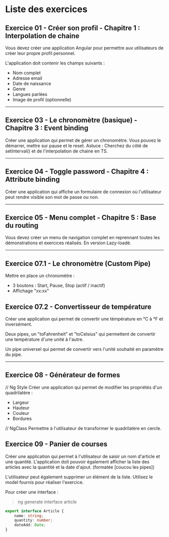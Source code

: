 # Liste des exercices

## Exercice 01 - Créer son profil - Chapitre 1 : Interpolation de chaine

Vous devez créer une application Angular pour permettre aux utilisateurs de créer 
leur propre profil personnel.

L'application doit contenir les champs suivants :

- Nom complet
- Adresse email
- Date de naissance
- Genre
- Langues parlées
- Image de profil (optionnelle)

---

## Exercice 03 - Le chronomètre (basique) - Chapitre 3 : Event binding

Créer une application qui permet de gérer un chronomètre.
Vous pouvez le démarrer, mettre sur pause et le reset.
Astuce : Cherchez du côté de setInterval() et de l'interpolation de chaine en TS.

---

## Exercice 04 - Toggle password - Chapitre 4 : Attribute binding

Créer une application qui affiche un formulaire de connexion où l'utilisateur peut 
rendre visible son mot de passe ou non.

---

## Exercice 05 - Menu complet - Chapitre 5 : Base du routing

Vous devez créer un menu de navigation complet en reprennant toutes les démonstrations 
et exercices réalisés.
En version Lazy-loadé.

---

## Exercice 07.1 - Le chronomètre (Custom Pipe)

Mettre en place un chronomètre :
- 3 boutons : Start, Pause, Stop (actif / inactif)
- Affichage "xx:xx"

## Exercice 07.2 - Convertisseur de température

Créer une application qui permet de convertir une témpérature en °C à °F et inversément.

Deux pipes, un "toFahrenheit" et "toCelsius" qui permettent de convertir une température d'une unité à l'autre.

Un pipe universel qui permet de convertir vers l'unité souhaité en paramètre du pipe.

---

## Exercice 08 - Générateur de formes

// Ng Style
Créer une application qui permet de modifier les propriétés d'un quadrilatère : 
- Largeur
- Hauteur
- Couleur
- Bordures

// NgClass
Permettre à l'utilisateur de transformer le quadrilatère en cercle.

## Exercice 09 - Panier de courses

Créer une application qui permet à l'utilisateur de saisir un nom d'article et une quantité.
L'application doit pouvoir également afficher la liste des articles avec la quantité et la date d'ajout. (formatée [coucou les pipes])

L'utilisateur peut également supprimer un élément de la liste.
Utilisez le model fournis pour réaliser l'exercice.

Pour créer une interface : 
> ng generate interface article

```typescript
export interface Article {
    name: string;
    quantity: number;
    dateAdd: Date;
}
```